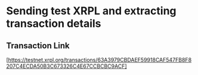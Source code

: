 # Sending test XRPL and extracting transaction details

## Transaction Link

[https://testnet.xrpl.org/transactions/63A3979CBDAEF59918CAF547FB8F8207C4ECDA50B3C673326C4E67CCBCBC9ACF]
